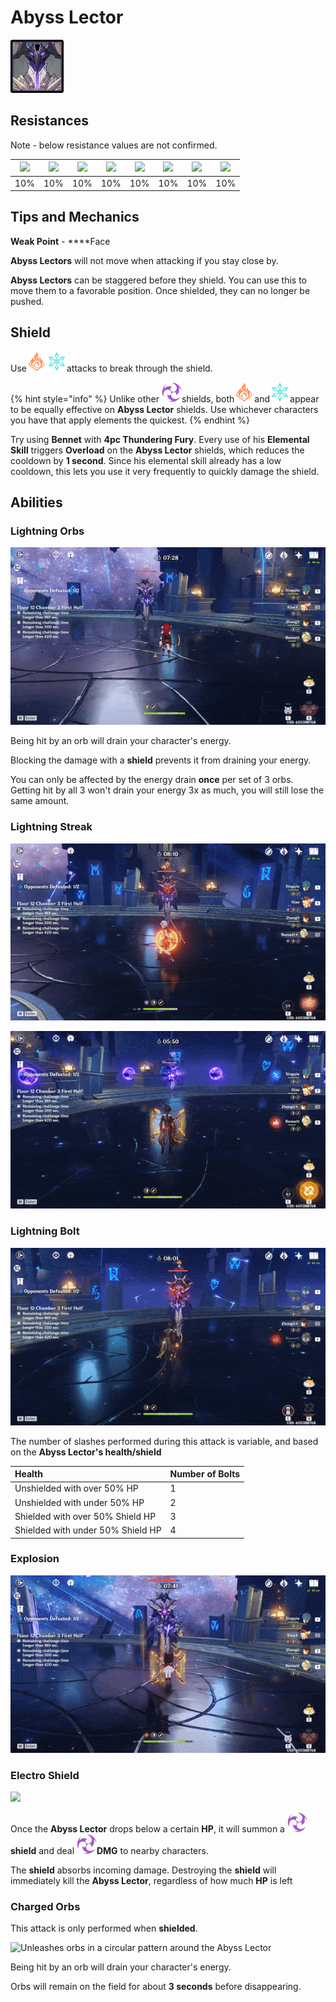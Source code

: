 # Abyss Lector

![](../../.gitbook/assets/abyss-lector.jpg)

## Resistances

Note - below resistance values are not confirmed.

| ​​![](https://firebasestorage.googleapis.com/v0/b/gitbook-28427.appspot.com/o/assets%2F-MVAGyyACcSzyzfmgy7f%2Fsync%2F485abc41b72e4fb75fd6cf1b2c21d83a5da9a05c.png?generation=1615182625871961&alt=media) | ​​![](https://firebasestorage.googleapis.com/v0/b/gitbook-28427.appspot.com/o/assets%2F-MVAGyyACcSzyzfmgy7f%2Fsync%2F1a9d730812988c6cd8678f117630d179f689cee0.png?generation=1615182626544397&alt=media) | ​​![](https://firebasestorage.googleapis.com/v0/b/gitbook-28427.appspot.com/o/assets%2F-MVAGyyACcSzyzfmgy7f%2Fsync%2Fe0472b52c548a7162a648c191cad9b7bbdf4498b.png?generation=1615182626170812&alt=media) | ​​![](https://firebasestorage.googleapis.com/v0/b/gitbook-28427.appspot.com/o/assets%2F-MVAGyyACcSzyzfmgy7f%2Fsync%2Fa8efded210241d0c6764e2819b9c750deff8a6d4.png?generation=1615182626278065&alt=media) | ​​![](https://firebasestorage.googleapis.com/v0/b/gitbook-28427.appspot.com/o/assets%2F-MVAGyyACcSzyzfmgy7f%2Fsync%2F68e4777d7c38eb974be29d8260b1f52709a44a26.png?generation=1615182625284983&alt=media) | ​​![](https://firebasestorage.googleapis.com/v0/b/gitbook-28427.appspot.com/o/assets%2F-MVAGyyACcSzyzfmgy7f%2Fsync%2Fcb0b6d83e3899b9d4310fb78ce58ccad28b8c839.png?generation=1615182626007947&alt=media) | ​​![](https://firebasestorage.googleapis.com/v0/b/gitbook-28427.appspot.com/o/assets%2F-MVAGyyACcSzyzfmgy7f%2Fsync%2F347363c813f76f26b0c6c74df49012812f9fe690.png?generation=1615182625760905&alt=media) | ​​![](https://firebasestorage.googleapis.com/v0/b/gitbook-28427.appspot.com/o/assets%2F-MVAGyyACcSzyzfmgy7f%2Fsync%2F7db8ec0e8a47656e2367909ab5d65aa19effb930.png?generation=1615182626144273&alt=media) |
| :---: | :---: | :---: | :---: | :---: | :---: | :---: | :---: |
| 10% | 10% | 10% | 10% | 10% | 10% | 10% | 10% |

## Tips and Mechanics

**Weak Point** - ****Face

**Abyss Lectors** will not move when attacking if you stay close by.

**Abyss Lectors** can be staggered before they shield. You can use this to move them to a favorable position. Once shielded, they can no longer be pushed.

## Shield

Use![](../../.gitbook/assets/pyro_small.png)![](../../.gitbook/assets/cryo_small.png)attacks to break through the shield.

{% hint style="info" %}
Unlike other ![](../../.gitbook/assets/electro_small.png)shields, both![](../../.gitbook/assets/pyro_small.png)and![](../../.gitbook/assets/cryo_small.png)appear to be equally effective on **Abyss Lector** shields. Use whichever characters you have that apply elements the quickest.
{% endhint %}

Try using **Bennet** with **4pc Thundering Fury**. Every use of his **Elemental Skill** triggers **Overload** on the **Abyss Lector** shields, which reduces the cooldown by **1 second**. Since his elemental skill already has a low cooldown, this lets you use it very frequently to quickly damage the shield.

## Abilities

### Lightning Orbs

![Sends three orbs at the player which explode](../../.gitbook/assets/abyssherald_orbs.gif)

Being hit by an orb will drain your character's energy.

Blocking the damage with a **shield** prevents it from draining your energy.

You can only be affected by the energy drain **once** per set of 3 orbs. Getting hit by all 3 won't drain your energy 3x as much, you will still lose the same amount.

### Lightning Streak

![Sends a line of lightning at the player along the ground](../../.gitbook/assets/abyssherald_line.gif)

![When shielded, sends out two lines](../../.gitbook/assets/abysshreald_line_double.gif)

### Lightning Bolt

![Deals damage in an AoE after a brief delay](../../.gitbook/assets/abyssherald_strike.gif)

The number of slashes performed during this attack is variable, and based on the **Abyss Lector's health/shield**

| Health | Number of Bolts |
| :--- | :--- |
| Unshielded with over 50% HP | 1 |
| Unshielded with under 50% HP | 2 |
| Shielded with over 50% Shield HP | 3 |
| Shielded with under 50% Shield HP | 4 |

### Explosion

![Deals damage in an AoE around the Abyss Lector](../../.gitbook/assets/abyssherald_explosion.gif)

### Electro Shield

![](../../.gitbook/assets/abyssherald_shield.gif)

Once the **Abyss Lector** drops below a certain **HP**, it will summon a ![](../../.gitbook/assets/electro_small.png) **shield** and deal ![](../../.gitbook/assets/electro_small.png)**DMG** to nearby characters.

The **shield** absorbs incoming damage. Destroying the **shield** will immediately kill the **Abyss Lector**, regardless of how much **HP** is left

### Charged Orbs

This attack is only performed when **shielded**.

![Unleashes orbs in a circular pattern around the Abyss Lector](../../.gitbook/assets/abyssherald_circle.gif)

Being hit by an orb will drain your character's energy.

Orbs will remain on the field for about **3 seconds** before disappearing.

